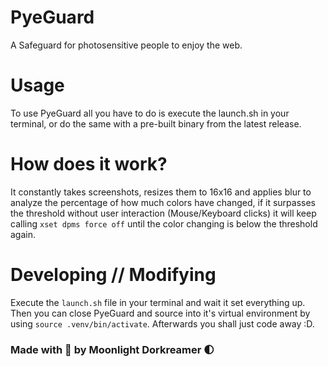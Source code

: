# PyeGuard
A Safeguard for photosensitive people to enjoy the web.

# Usage
To use PyeGuard all you have to do is execute the launch.sh in your terminal, or do the same with a pre-built binary from the latest release.

# How does it work?
It constantly takes screenshots, resizes them to 16x16 and applies blur to analyze the percentage of how much colors have changed, if it surpasses the threshold without user interaction (Mouse/Keyboard clicks) it will keep calling `xset dpms force off` until the color changing is below the threshold again.

# Developing // Modifying
Execute the `launch.sh` file in your terminal and wait it set everything up. Then you can close PyeGuard and source into it's virtual environment by using `source .venv/bin/activate`. Afterwards you shall just code away :D.

### Made with 💜 by Moonlight Dorkreamer 🌓

